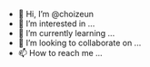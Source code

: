 - 👋 Hi, I’m @choizeun
- 👀 I’m interested in ...
- 🌱 I’m currently learning ...
- 💞️ I’m looking to collaborate on ...
- 📫 How to reach me ...

<!---
choizeun/choizeun is a ✨ special ✨ repository because its `README.md` (this file) appears on your GitHub profile.
You can click the Preview link to take a look at your changes.
--->
